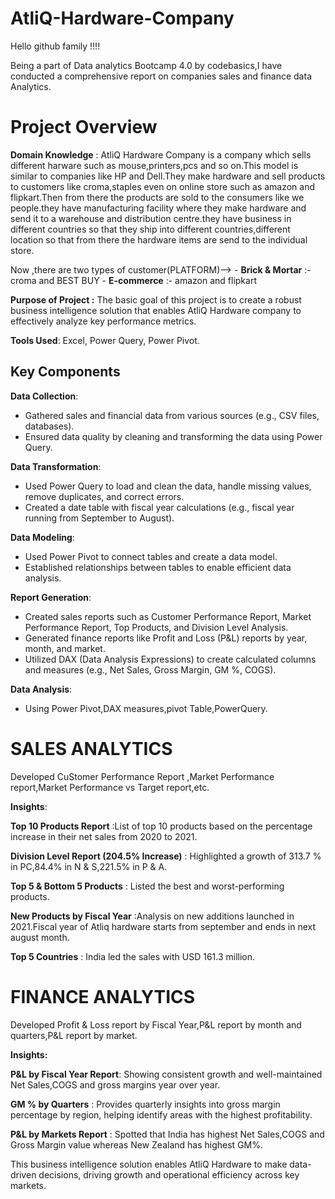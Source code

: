 # AtliQ-Hardware-Company
Hello github family !!!!

Being a part of Data analytics Bootcamp 4.0 by codebasics,I have conducted a comprehensive report on companies sales and finance data Analytics.

# Project Overview
**Domain Knowledge** : AtliQ Hardware Company is a company which sells different harware such as mouse,printers,pcs and so on.This model is similar to companies like HP and Dell.They make hardware and sell products to customers like croma,staples even on online store such as amazon and flipkart.Then from there the products are sold to the consumers like we people.they have manufacturing facility where they make hardware and send it to a warehouse and distribution centre.they have business in different countries so that they ship into different countries,different location so that from there the hardware items are send to the individual store.

Now ,there are two types of customer(PLATFORM)--> - **Brick & Mortar** :- croma and BEST BUY
                                                  - **E-commerce**     :- amazon and flipkart
                                                  
**Purpose of Project :** The basic goal of this project is to create a robust business intelligence solution that enables AtliQ Hardware company to effectively analyze key performance metrics. 


**Tools Used**: Excel, Power Query, Power Pivot.

## Key Components
**Data Collection**:
- Gathered sales and financial data from various sources (e.g., CSV files, databases).
- Ensured data quality by cleaning and transforming the data using Power Query.

**Data Transformation**:
- Used Power Query to load and clean the data, handle missing values, remove duplicates, and correct errors.
- Created a date table with fiscal year calculations (e.g., fiscal year running from September to August).

**Data Modeling**:
- Used Power Pivot to connect tables and create a data model.
- Established relationships between tables to enable efficient data analysis.

**Report Generation**:
- Created sales reports such as Customer Performance Report, Market Performance Report, Top Products, and Division Level Analysis.
- Generated finance reports like Profit and Loss (P&L) reports by year, month, and market.
- Utilized DAX (Data Analysis Expressions) to create calculated columns and measures (e.g., Net Sales, Gross Margin, GM %, COGS).

**Data Analysis**:
- Using Power Pivot,DAX measures,pivot Table,PowerQuery.

# SALES ANALYTICS
  Developed CuStomer Performance Report ,Market Performance report,Market Performance vs Target report,etc.

  **Insights**:

**Top 10 Products Report** :List of top 10 products based on the percentage increase in their net sales from 2020 to 2021.

**Division Level Report (204.5% Increase)** : Highlighted a growth of 313.7 % in PC,84.4% in N & S,221.5% in P & A.

**Top 5 & Bottom 5 Products** :  Listed the best and worst-performing products.

**New Products by Fiscal Year** :Analysis on  new additions launched in 2021.Fiscal year of Atliq hardware starts from september and ends in next august month. 

**Top 5 Countries** : India led the sales with USD 161.3 million.
    
# FINANCE ANALYTICS
   Developed Profit & Loss report by Fiscal Year,P&L report by month and quarters,P&L report by market.

**Insights:**

**P&L by Fiscal Year Report**: Showing consistent growth and well-maintained Net Sales,COGS and gross margins year over year.

**GM % by Quarters** : Provides quarterly insights into gross margin percentage by region, helping identify areas with the highest profitability.

**P&L by Markets Report** : Spotted that India has highest Net Sales,COGS and Gross Margin value whereas New Zealand has highest GM%. 

This business intelligence solution enables AtliQ Hardware to make data-driven decisions, driving growth and operational efficiency across key markets.
